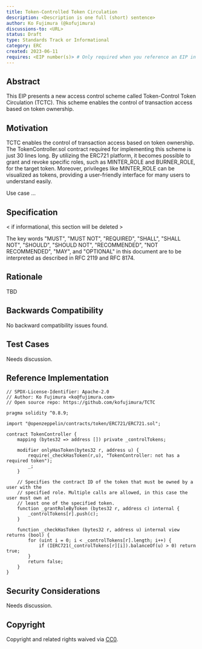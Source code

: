 ```yaml
---
title: Token-Controlled Token Circulation 
description: <Description is one full (short) sentence>
author: Ko Fujimura (@kofujimura)
discussions-to: <URL>
status: Draft
type: Standards Track or Informational
category: ERC
created: 2023-06-11
requires: <EIP number(s)> # Only required when you reference an EIP in the `Specification` section. Otherwise, remove this field.
---
```


<!--
  READ EIP-1 (https://eips.ethereum.org/EIPS/eip-1) BEFORE USING THIS TEMPLATE!

  This is the suggested template for new EIPs. After you have filled in the requisite fields, please delete these comments.

  Note that an EIP number will be assigned by an editor. When opening a pull request to submit your EIP, please use an abbreviated title in the filename, `eip-draft_title_abbrev.md`.

  The title should be 44 characters or less. It should not repeat the EIP number in title, irrespective of the category.

  TODO: Remove this comment before submitting
-->

## Abstract

<!--
  The Abstract is a multi-sentence (short paragraph) technical summary. This should be a very terse and human-readable version of the specification section. Someone should be able to read only the abstract to get the gist of what this specification does.

  TODO: Remove this comment before submitting
-->
This EIP presents a new access control scheme called Token-Control Token Circulation (TCTC). This scheme enables the control of transaction access based on token ownership.
  
## Motivation

<!--
  This section is optional.

  The motivation section should include a description of any nontrivial problems the EIP solves. It should not describe how the EIP solves those problems, unless it is not immediately obvious. It should not describe why the EIP should be made into a standard, unless it is not immediately obvious.

  With a few exceptions, external links are not allowed. If you feel that a particular resource would demonstrate a compelling case for your EIP, then save it as a printer-friendly PDF, put it in the assets folder, and link to that copy.

  TODO: Remove this comment before submitting
-->
TCTC enables the control of transaction access based on token ownership. The TokenController.sol contract required for implementing this scheme is just 30 lines long. By utilizing the ERC721 platform, it becomes possible to grant and revoke specific roles, such as MINTER_ROLE and BURNER_ROLE, for the target token. Moreover, privileges like MINTER_ROLE can be visualized as tokens, providing a user-friendly interface for many users to understand easily.

Use case ...

## Specification
< if informational, this section will be deleted >

<!--
  The Specification section should describe the syntax and semantics of any new feature. The specification should be detailed enough to allow competing, interoperable implementations for any of the current Ethereum platforms (besu, erigon, ethereumjs, go-ethereum, nethermind, or others).

  It is recommended to follow RFC 2119 and RFC 8170. Do not remove the key word definitions if RFC 2119 and RFC 8170 are followed.

  TODO: Remove this comment before submitting
-->

The key words "MUST", "MUST NOT", "REQUIRED", "SHALL", "SHALL NOT", "SHOULD", "SHOULD NOT", "RECOMMENDED", "NOT RECOMMENDED", "MAY", and "OPTIONAL" in this document are to be interpreted as described in RFC 2119 and RFC 8174.

## Rationale

<!--
  The rationale fleshes out the specification by describing what motivated the design and why particular design decisions were made. It should describe alternate designs that were considered and related work, e.g. how the feature is supported in other languages.

  The current placeholder is acceptable for a draft.

  TODO: Remove this comment before submitting
-->

TBD

## Backwards Compatibility

<!--

  This section is optional.

  All EIPs that introduce backwards incompatibilities must include a section describing these incompatibilities and their severity. The EIP must explain how the author proposes to deal with these incompatibilities. EIP submissions without a sufficient backwards compatibility treatise may be rejected outright.

  The current placeholder is acceptable for a draft.

  TODO: Remove this comment before submitting
-->

No backward compatibility issues found.

## Test Cases

<!--
  This section is optional for non-Core EIPs.

  The Test Cases section should include expected input/output pairs, but may include a succinct set of executable tests. It should not include project build files. No new requirements may be be introduced here (meaning an implementation following only the Specification section should pass all tests here.)
  If the test suite is too large to reasonably be included inline, then consider adding it as one or more files in `../assets/eip-####/`. External links will not be allowed

  TODO: Remove this comment before submitting
-->

Needs discussion.

## Reference Implementation

<!--
  This section is optional.

  The Reference Implementation section should include a minimal implementation that assists in understanding or implementing this specification. It should not include project build files. The reference implementation is not a replacement for the Specification section, and the proposal should still be understandable without it.
  If the reference implementation is too large to reasonably be included inline, then consider adding it as one or more files in `../assets/eip-####/`. External links will not be allowed.

  TODO: Remove this comment before submitting
-->

```
// SPDX-License-Identifier: Apache-2.0
// Author: Ko Fujimura <ko@fujimura.com>
// Open source repo: https://github.com/kofujimura/TCTC

pragma solidity ^0.8.9;

import "@openzeppelin/contracts/token/ERC721/ERC721.sol";

contract TokenController {
    mapping (bytes32 => address []) private _controlTokens;

    modifier onlyHasToken(bytes32 r, address u) {
        require(_checkHasToken(r,u), "TokenController: not has a required token");
        _;
    }

    // Specifies the contract ID of the token that must be owned by a user with the 
    // specified role. Multiple calls are allowed, in this case the user must own at 
    // least one of the specified token.
    function _grantRoleByToken (bytes32 r, address c) internal {
        _controlTokens[r].push(c);
    }

    function _checkHasToken (bytes32 r, address u) internal view returns (bool) {
        for (uint i = 0; i < _controlTokens[r].length; i++) {
            if (IERC721(_controlTokens[r][i]).balanceOf(u) > 0) return true;
        }
        return false;
    }
}
```
  
  
## Security Considerations

<!--
  All EIPs must contain a section that discusses the security implications/considerations relevant to the proposed change. Include information that might be important for security discussions, surfaces risks and can be used throughout the life cycle of the proposal. For example, include security-relevant design decisions, concerns, important discussions, implementation-specific guidance and pitfalls, an outline of threats and risks and how they are being addressed. EIP submissions missing the "Security Considerations" section will be rejected. An EIP cannot proceed to status "Final" without a Security Considerations discussion deemed sufficient by the reviewers.

  The current placeholder is acceptable for a draft.

  TODO: Remove this comment before submitting
-->

Needs discussion.

## Copyright

Copyright and related rights waived via [CC0](../LICENSE.md).
